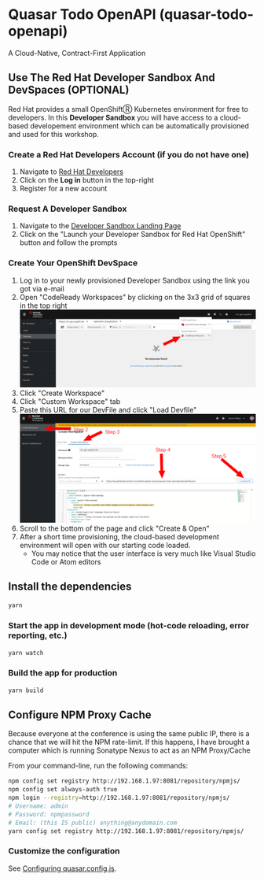 # Quasar Todo OpenAPI (quasar-todo-openapi)

A Cloud-Native, Contract-First Application

## Use The Red Hat Developer Sandbox And DevSpaces (OPTIONAL)

Red Hat provides a small OpenShiftⓇ Kubernetes environment for free to developers. In this **Developer Sandbox** you
will have access to a cloud-based developement environment which can be automatically provisioned and used for this
workshop.

### Create a Red Hat Developers Account (if you do not have one)
1. Navigate to [Red Hat Developers](https://developers.redhat.com/)
2. Click on the **Log in** button in the top-right
3. Register for a new account

### Request A Developer Sandbox

1. Navigate to the [Developer Sandbox Landing Page](https://developers.redhat.com/developer-sandbox/get-started)
2. Click on the "Launch your Developer Sandbox for Red Hat OpenShift" button and follow the prompts

### Create Your OpenShift DevSpace

1. Log in to your newly provisioned Developer Sandbox using the link you got via e-mail
2. Open "CodeReady Workspaces" by clicking on the 3x3 grid of squares in the top right ![Menu Screenshot](docs/Step_01_DevSpaces.png)
3. Click "Create Workspace"
4. Click "Custom Workspace" tab
5. Paste this URL for our DevFile and click "Load Devfile" ![DevFile Screenshot](docs/Step_02_DevSpaces.png)
6. Scroll to the bottom of the page and click "Create & Open"
7. After a short time provisioning, the cloud-based development environment will open with our starting code loaded.
   * You may notice that the user interface is very much like Visual Studio Code or Atom editors

## Install the dependencies
```bash
yarn
```

### Start the app in development mode (hot-code reloading, error reporting, etc.)
```bash
yarn watch
```

### Build the app for production
```bash
yarn build
```

## Configure NPM Proxy Cache

Because everyone at the conference is using the same public IP, there is a chance that we will
hit the NPM rate-limit. If this happens, I have brought a computer which is running Sonatype Nexus
to act as an NPM Proxy/Cache

From your command-line, run the following commands:

```bash
npm config set registry http://192.168.1.97:8081/repository/npmjs/
npm config set always-auth true
npm login --registry=http://192.168.1.97:8081/repository/npmjs/
# Username: admin
# Password: npmpassword
# Email: (this IS public) anything@anydomain.com
yarn config set registry http://192.168.1.97:8081/repository/npmjs/
```

### Customize the configuration
See [Configuring quasar.config.js](https://v2.quasar.dev/quasar-cli-webpack/quasar-config-js).
